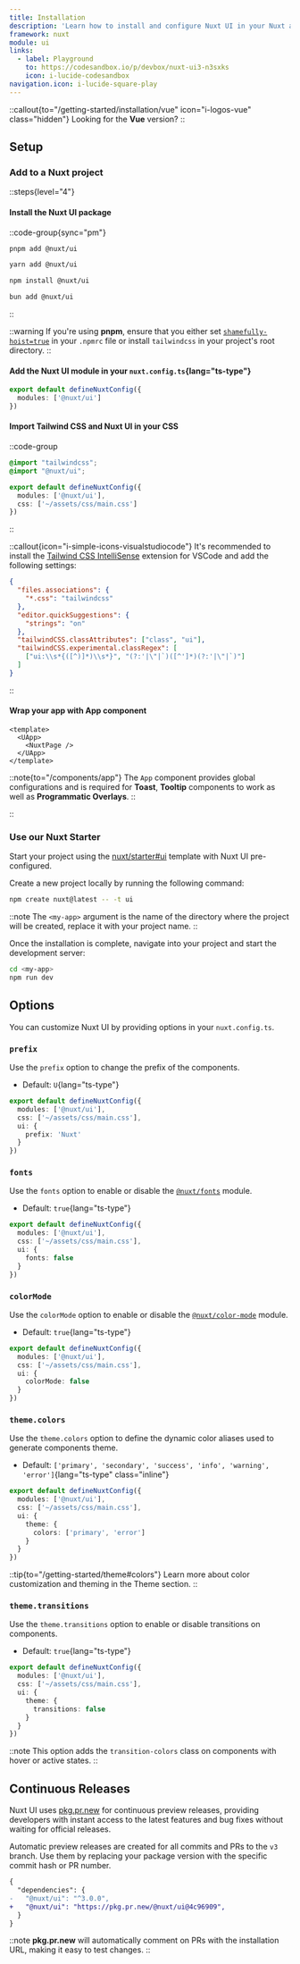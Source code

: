 ```yaml
---
title: Installation
description: 'Learn how to install and configure Nuxt UI in your Nuxt application.'
framework: nuxt
module: ui
links:
  - label: Playground
    to: https://codesandbox.io/p/devbox/nuxt-ui3-n3sxks
    icon: i-lucide-codesandbox
navigation.icon: i-lucide-square-play
---
```


::callout{to="/getting-started/installation/vue" icon="i-logos-vue" class="hidden"}
Looking for the **Vue** version?
::

## Setup

### Add to a Nuxt project

::steps{level="4"}

#### Install the Nuxt UI package

::code-group{sync="pm"}

```bash [pnpm]
pnpm add @nuxt/ui
```

```bash [yarn]
yarn add @nuxt/ui
```

```bash [npm]
npm install @nuxt/ui
```

```bash [bun]
bun add @nuxt/ui
```

::

::warning
If you're using **pnpm**, ensure that you either set [`shamefully-hoist=true`](https://pnpm.io/npmrc#shamefully-hoist) in your `.npmrc` file or install `tailwindcss` in your project's root directory.
::

#### Add the Nuxt UI module in your `nuxt.config.ts`{lang="ts-type"}

```ts [nuxt.config.ts]
export default defineNuxtConfig({
  modules: ['@nuxt/ui']
})
```

#### Import Tailwind CSS and Nuxt UI in your CSS

::code-group

```css [app/assets/css/main.css]
@import "tailwindcss";
@import "@nuxt/ui";
```

```ts [nuxt.config.ts] {3}
export default defineNuxtConfig({
  modules: ['@nuxt/ui'],
  css: ['~/assets/css/main.css']
})
```

::

::callout{icon="i-simple-icons-visualstudiocode"}
It's recommended to install the [Tailwind CSS IntelliSense](https://marketplace.visualstudio.com/items?itemName=bradlc.vscode-tailwindcss) extension for VSCode and add the following settings:

```json [.vscode/settings.json]
{
  "files.associations": {
    "*.css": "tailwindcss"
  },
  "editor.quickSuggestions": {
    "strings": "on"
  },
  "tailwindCSS.classAttributes": ["class", "ui"],
  "tailwindCSS.experimental.classRegex": [
    ["ui:\\s*{([^)]*)\\s*}", "(?:'|\"|`)([^']*)(?:'|\"|`)"]
  ]
}
```

::

#### Wrap your app with App component

```vue [app.vue]
<template>
  <UApp>
    <NuxtPage />
  </UApp>
</template>
```

::note{to="/components/app"}
The `App` component provides global configurations and is required for **Toast**, **Tooltip** components to work as well as **Programmatic Overlays**.
::

::

### Use our Nuxt Starter

Start your project using the [nuxt/starter#ui](https://github.com/nuxt/starter/tree/ui) template with Nuxt UI pre-configured.

Create a new project locally by running the following command:

```bash [Terminal]
npm create nuxt@latest -- -t ui
```

::note
The `<my-app>` argument is the name of the directory where the project will be created, replace it with your project name.
::

Once the installation is complete, navigate into your project and start the development server:

```bash [Terminal]
cd <my-app>
npm run dev
```

## Options

You can customize Nuxt UI by providing options in your `nuxt.config.ts`.

### `prefix`

Use the `prefix` option to change the prefix of the components.

- Default: `U`{lang="ts-type"}

```ts [nuxt.config.ts]
export default defineNuxtConfig({
  modules: ['@nuxt/ui'],
  css: ['~/assets/css/main.css'],
  ui: {
    prefix: 'Nuxt'
  }
})
```

### `fonts`

Use the `fonts` option to enable or disable the [`@nuxt/fonts`](https://github.com/nuxt/fonts) module.

- Default: `true`{lang="ts-type"}

```ts [nuxt.config.ts]
export default defineNuxtConfig({
  modules: ['@nuxt/ui'],
  css: ['~/assets/css/main.css'],
  ui: {
    fonts: false
  }
})
```

### `colorMode`

Use the `colorMode` option to enable or disable the [`@nuxt/color-mode`](https://github.com/nuxt-modules/color-mode) module.

- Default: `true`{lang="ts-type"}

```ts [nuxt.config.ts]
export default defineNuxtConfig({
  modules: ['@nuxt/ui'],
  css: ['~/assets/css/main.css'],
  ui: {
    colorMode: false
  }
})
```

### `theme.colors`

Use the `theme.colors` option to define the dynamic color aliases used to generate components theme.

- Default: `['primary', 'secondary', 'success', 'info', 'warning', 'error']`{lang="ts-type" class="inline"}

```ts [nuxt.config.ts]
export default defineNuxtConfig({
  modules: ['@nuxt/ui'],
  css: ['~/assets/css/main.css'],
  ui: {
    theme: {
      colors: ['primary', 'error']
    }
  }
})
```

::tip{to="/getting-started/theme#colors"}
Learn more about color customization and theming in the Theme section.
::

### `theme.transitions`

Use the `theme.transitions` option to enable or disable transitions on components.

- Default: `true`{lang="ts-type"}

```ts [nuxt.config.ts]
export default defineNuxtConfig({
  modules: ['@nuxt/ui'],
  css: ['~/assets/css/main.css'],
  ui: {
    theme: {
      transitions: false
    }
  }
})
```

::note
This option adds the `transition-colors` class on components with hover or active states.
::

## Continuous Releases

Nuxt UI uses [pkg.pr.new](https://github.com/stackblitz-labs/pkg.pr.new) for continuous preview releases, providing developers with instant access to the latest features and bug fixes without waiting for official releases.

Automatic preview releases are created for all commits and PRs to the `v3` branch. Use them by replacing your package version with the specific commit hash or PR number.

```diff [package.json]
{
  "dependencies": {
-   "@nuxt/ui": "^3.0.0",
+   "@nuxt/ui": "https://pkg.pr.new/@nuxt/ui@4c96909",
  }
}
```

::note
**pkg.pr.new** will automatically comment on PRs with the installation URL, making it easy to test changes.
::
